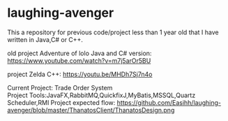 laughing-avenger
================
This a repository for previous code/project less than 1 year old that I have written in Java,C# or C++.

old project Adventure of lolo Java and C# version: https://www.youtube.com/watch?v=m7j5arOr5BU

project Zelda C++: https://youtu.be/MHDh7Sj7n4o

Current Project: Trade Order System    
Project Tools:JavaFX,RabbitMQ,QuickfixJ,MyBatis,MSSQL,Quartz Scheduler,RMI 
Project expected flow: https://github.com/Easihh/laughing-avenger/blob/master/ThanatosClient/ThanatosDesign.png

